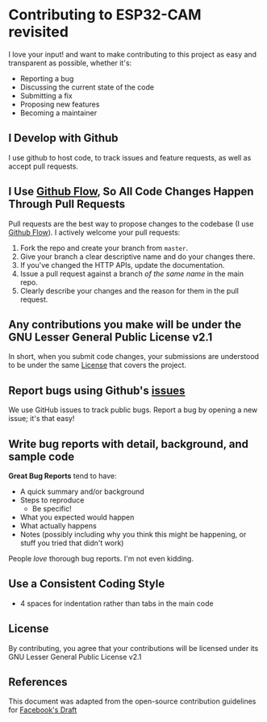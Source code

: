 # Contributing to ESP32-CAM revisited
I love your input! and want to make contributing to this project as easy and transparent as possible, whether it's:

- Reporting a bug
- Discussing the current state of the code
- Submitting a fix
- Proposing new features
- Becoming a maintainer

## I Develop with Github
I use github to host code, to track issues and feature requests, as well as accept pull requests.

## I Use [Github Flow](https://guides.github.com/introduction/flow/index.html), So All Code Changes Happen Through Pull Requests
Pull requests are the best way to propose changes to the codebase (I use [Github Flow](https://guides.github.com/introduction/flow/index.html)). I actively welcome your pull requests:

1. Fork the repo and create your branch from `master`.
2. Give your branch a clear descriptive name and do your changes there.
3. If you've changed the HTTP APIs, update the documentation.
4. Issue a pull request against a branch *of the same name* in the main repo.
5. Clearly describe your changes and the reason for them in the pull request.

## Any contributions you make will be under the GNU Lesser General Public License v2.1
In short, when you submit code changes, your submissions are understood to be under the same [License](./LICENSE) that covers the project.

## Report bugs using Github's [issues](https://github.com/easytarget/esp32-cam-webserver/issues)
We use GitHub issues to track public bugs. Report a bug by opening a new issue; it's that easy!

## Write bug reports with detail, background, and sample code

**Great Bug Reports** tend to have:

- A quick summary and/or background
- Steps to reproduce
  - Be specific!
- What you expected would happen
- What actually happens
- Notes (possibly including why you think this might be happening, or stuff you tried that didn't work)

People *love* thorough bug reports. I'm not even kidding.

## Use a Consistent Coding Style
* 4 spaces for indentation rather than tabs in the main code

## License
By contributing, you agree that your contributions will be licensed under its GNU Lesser General Public License v2.1


## References
This document was adapted from the open-source contribution guidelines for [Facebook's Draft](https://github.com/facebook/draft-js/blob/a9316a723f9e918afde44dea68b5f9f39b7d9b00/CONTRIBUTING.md)
